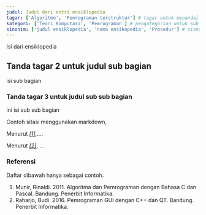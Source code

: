 ```yaml
---
judul: Judul dari entri ensiklopedia
tagar: ['Algoritme', 'Pemrograman terstruktur'] # tagar untuk menandai entri ensiklopedia sejenis
kategori: ['Teori Komputasi', 'Pemrograman'] # pengategorian untuk sub bidang keilmuan tertentu.
sinonim: ['judul ensiklopedia', 'nama ensikopedia', 'Prosedur'] # sisnonim dari judul untuk memudahkan pencarian
---
```


Isi dari ensiklopedia

## Tanda tagar 2 untuk judul sub bagian

isi sub bagian

### Tanda tagar 3 untuk judul sub sub bagian

ini isi sub sub bagian

Contoh sitasi menggunakan markdown, 

Menurut <cite>[\[1\]](#MUN11)</cite>,....

Menurut <cite>[\[2\]](#RAH16)</cite>, ...


### Referensi

Daftar dibawah hanya sebagai contoh.

<ol>
    <li id="MUN11">
        Munir, Rinaldi. 2011. Algoritma dan Pemrograman dengan Bahasa C dan Pascal. Bandung. Penerbit Informatika.
    </li>
    <li id="RAH16">
        Raharjo, Budi. 2016. Pemrograman GUI dengan C++ dan QT. Bandung. Penerbit Informatika.
    </li>
</ol>